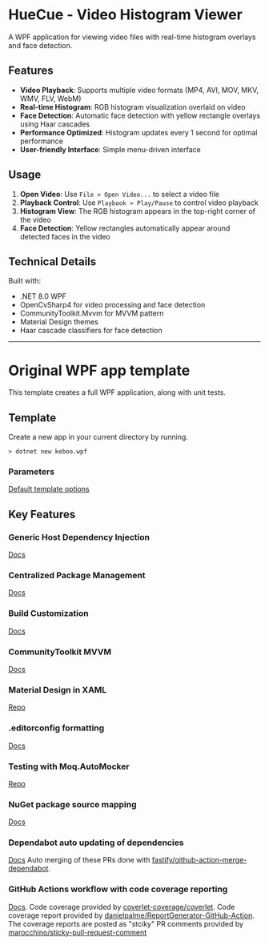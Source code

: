 # HueCue - Video Histogram Viewer
A WPF application for viewing video files with real-time histogram overlays and face detection.

## Features

- **Video Playback**: Supports multiple video formats (MP4, AVI, MOV, MKV, WMV, FLV, WebM)
- **Real-time Histogram**: RGB histogram visualization overlaid on video
- **Face Detection**: Automatic face detection with yellow rectangle overlays using Haar cascades
- **Performance Optimized**: Histogram updates every 1 second for optimal performance
- **User-friendly Interface**: Simple menu-driven interface

## Usage

1. **Open Video**: Use `File > Open Video...` to select a video file
2. **Playback Control**: Use `Playbook > Play/Pause` to control video playback
3. **Histogram View**: The RGB histogram appears in the top-right corner of the video
4. **Face Detection**: Yellow rectangles automatically appear around detected faces in the video

## Technical Details

Built with:
- .NET 8.0 WPF
- OpenCvSharp4 for video processing and face detection
- CommunityToolkit.Mvvm for MVVM pattern
- Material Design themes
- Haar cascade classifiers for face detection

---

# Original WPF app template
This template creates a full WPF application, along with unit tests.

## Template
Create a new app in your current directory by running.

```cli
> dotnet new keboo.wpf
```

### Parameters
[Default template options](https://learn.microsoft.com/dotnet/core/tools/dotnet-new#options)

## Key Features

### Generic Host Dependency Injection
[Docs](https://learn.microsoft.com/dotnet/core/extensions/generic-host?tabs=appbuilder&WT.mc_id=DT-MVP-5003472)

### Centralized Package Management
[Docs](https://learn.microsoft.com/nuget/consume-packages/Central-Package-Management?WT.mc_id=DT-MVP-5003472)

### Build Customization
[Docs](https://learn.microsoft.com/visualstudio/msbuild/customize-by-directory?view=vs-2022&WT.mc_id=DT-MVP-5003472)

### CommunityToolkit MVVM
[Docs](https://learn.microsoft.com/dotnet/communitytoolkit/mvvm/?WT.mc_id=DT-MVP-5003472)

### Material Design in XAML
[Repo](https://github.com/MaterialDesignInXAML/MaterialDesignInXamlToolkit)

### .editorconfig formatting
[Docs](https://learn.microsoft.com/dotnet/fundamentals/code-analysis/code-style-rule-options?WT.mc_id=DT-MVP-5003472)

### Testing with Moq.AutoMocker
[Repo](https://github.com/moq/Moq.AutoMocker)

### NuGet package source mapping
[Docs](https://learn.microsoft.com/nuget/consume-packages/package-source-mapping?WT.mc_id=DT-MVP-5003472)

### Dependabot auto updating of dependencies
[Docs](https://docs.github.com/code-security/dependabot/dependabot-version-updates)
Auto merging of these PRs done with [fastify/github-action-merge-dependabot](https://github.com/fastify/github-action-merge-dependabot).

### GitHub Actions workflow with code coverage reporting
[Docs](https://docs.github.com/actions).
Code coverage provided by [coverlet-coverage/coverlet](https://github.com/coverlet-coverage/coverlet).
Code coverage report provided by [danielpalme/ReportGenerator-GitHub-Action](https://github.com/danielpalme/ReportGenerator-GitHub-Action).
The coverage reports are posted as "stciky" PR comments provided by [marocchino/sticky-pull-request-comment](https://github.com/marocchino/sticky-pull-request-comment)
